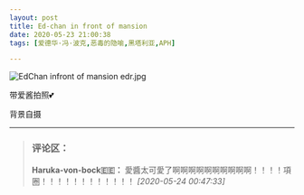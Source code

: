 ```yaml
---
layout: post
title: Ed-chan in front of mansion
date: 2020-05-23 21:00:38
tags: [爱德华·冯·波克,恶毒的隐喻,黑塔利亚,APH]

---
```

![EdChan infront of mansion edr.jpg](https://i.loli.net/2020/07/16/regC7qwPshvjN3J.jpg)

带爱酱拍照💕

背景自摄



---
> ### 评论区：
>**Haruka-von-bock🇪🇪：** 愛醬太可愛了啊啊啊啊啊啊啊啊啊啊！！！！項圈！！！！！！！！！！！！  *[2020-05-24 00:47:33]*
>
>

